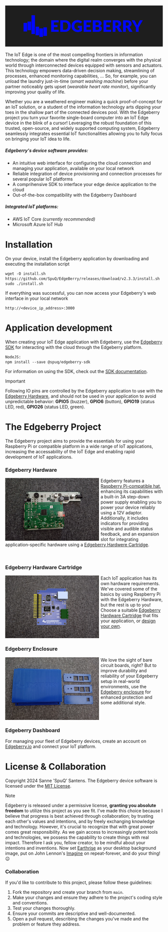 ![Edgeberry logo](assets/EdgeBerry_banner.png)


The IoT Edge is one of the most compelling frontiers in information technology; the domain where the digital realm converges with the physical world through interconnected devices equipped with sensors and actuators. This technology empowers data-driven decision making, streamlining of processes, enhanced monitoring capabilities, ... So, for example, you can unload the laundry just-in-time (_smart washing machine_) before your partner noticeably gets upset (_wearable heart rate monitor_), significantly improving your quality of life.


Whether you are a weathered engineer making a quick proof-of-concept for an IoT solution, or a student of the information technology arts dipping your toes in the shallow part of the connected devices pool. With the Edgeberry project you turn your favorite single-board computer into an IoT Edge device in the blink of a cursor! Leveraging the robust foundation of this trusted, open-source, and widely supported computing system, Edgeberry seamlessly integrates essential IoT functionalities allowing you to fully focus on bringing your IoT idea to life.

##### Edgeberry's device software provides:
- An intuitive web interface for configuring the cloud connection and managing your application, available on your local network
- Reliable integration of device provisioning and connection processes for several popular IoT platforms
- A comprihensive SDK to interface your edge device application to the cloud
- Out-of-the-box compatibility with the Edgeberry Dashboard

##### Integrated IoT platforms:
- AWS IoT Core _(currently recommended)_
- Microsoft Azure IoT Hub

# Installation
On your device, install the Edgeberry application by downloading and executing the installation script
```
wget -O install.sh https://github.com/SpuQ/EdgeBerry/releases/download/v2.3.3/install.sh
sudo ./install.sh
```
If everything was successful, you can now access your Edgeberry's web interface in your local network
```
http://<device_ip_address>:3000
```

# Application development
When creating your IoT Edge application with Edgeberry, use the [Edgeberry SDK](https://github.com/SpuQ/EdgeBerry-SDK) for interacting with the cloud through the Edgeberry platform.

```
NodeJS:
npm install --save @spuq/edgeberry-sdk
```
For information on using the SDK, check out the [SDK documentation](https://github.com/SpuQ/EdgeBerry-SDK?tab=readme-ov-file#readme).
<br/>

> [!IMPORTANT]  
> Following IO pins are controlled by the Edgeberry application to use with the [Edgeberry Hardware](https://github.com/SpuQ/EdgeBerry?tab=readme-ov-file#edgeberry-hardware), and should not be used in your application to avoid unpredictable behavior: **GPIO5** (buzzer), **GPIO6** (button), **GPIO19** (status LED, red), **GPIO26** (status LED, green).

# The Edgeberry Project

The Edgeberry project aims to provide the essentials for using your Raspberry Pi or compatible platform in a wide range of IoT applications, increasing the accessability of the IoT Edge and enabling rapid development of IoT applications.

### Edgeberry Hardware
<img align="left" src="assets/hardware.jpg" height="200px" style="padding-right: 5px;"/>

Edgeberry features a [Raspberry Pi-compatible hat](https://edgeberry.io), enhancing its capabilities with a built-in 3A step-down power supply enabling you to power your device reliably using a 12V adaptor. Additionally, it includes indicators for providing visible and audible status feedback, and an expansion slot for integrating application-specific hardware using a [Edgeberry Hardwere Cartridge](https://github.com/SpuQ/EdgeBerry?tab=readme-ov-file#edgeberry-hardware-cartridge).

<br clear="left"/>

### Edgeberry Hardware Cartridge

<img align="left" src="assets/cartridge.jpg" height="200px" style="padding-right: 5px;"/>

Each IoT application has its own hardware requirements. We've covered some of the basics by using Raspberry Pi with the Edgeberry Hardware, but the rest is up to you! Choose a suitable [Edgeberry Hardware Cartridge](https://github.com/SpuQ/EdgeBerry?tab=readme-ov-file#edgeberry-hardware-cartridge) that fits your application, or [design your own](https://todo-edgeberry-hardware-cartridge-design-guide).

<br clear="left"/>

### Edgeberry Enclosure

<img align="left" src="assets/enclosure.jpg" height="200px" style="padding-right: 5px;"/>

We love the sight of bare circuit boards, right? But to improve durability and reliability of your Edgeberry setup in real-world environments, use the [Edgeberry enclosure](https://www.thingiverse.com/thing:6595172) for enhanced protection and some additional style.

<br clear="left"/>

### Edgeberry Dashboard
For managing your fleet of Edgeberry devices, create an account on [Edgeberry.io](https://edgeberry.io/dashboard) and connect your IoT platform.

# License & Collaboration
Copyright 2024 Sanne 'SpuQ' Santens. The Edgeberry device software is licensed under the [MIT License](LICENSE.txt).

> [!NOTE] 
> Edgeberry is released under a permissive license, **granting you absolute freedom** to utilize this project as you see fit. I've made this choice because I believe that progress is best achieved through collaboration; by trusting each other's values and intentions, and by freely exchanging knowledge and technology. However, it's crucial to recognize that with great power comes great responsibility. As we gain access to increasingly potent tools and technologies, we possess the capability to create things with real impact. Therefore I ask you, fellow creator, to be mindful about your intentions and inventions. Now set [Earthrise](https://en.wikipedia.org/wiki/Earthrise#/media/File:NASA-Apollo8-Dec24-Earthrise.jpg) as your desktop background image, put on John Lennon's [Imagine](https://www.youtube.com/watch?v=_7IZxXMc_cc&ab_channel=APerfectCircle-Topic) on repeat-forever, and do your thing! :wink:

### Collaboration

If you'd like to contribute to this project, please follow these guidelines:
1. Fork the repository and create your branch from `main`.
2. Make your changes and ensure they adhere to the project's coding style and conventions.
3. Test your changes thoroughly.
4. Ensure your commits are descriptive and well-documented.
5. Open a pull request, describing the changes you've made and the problem or feature they address.